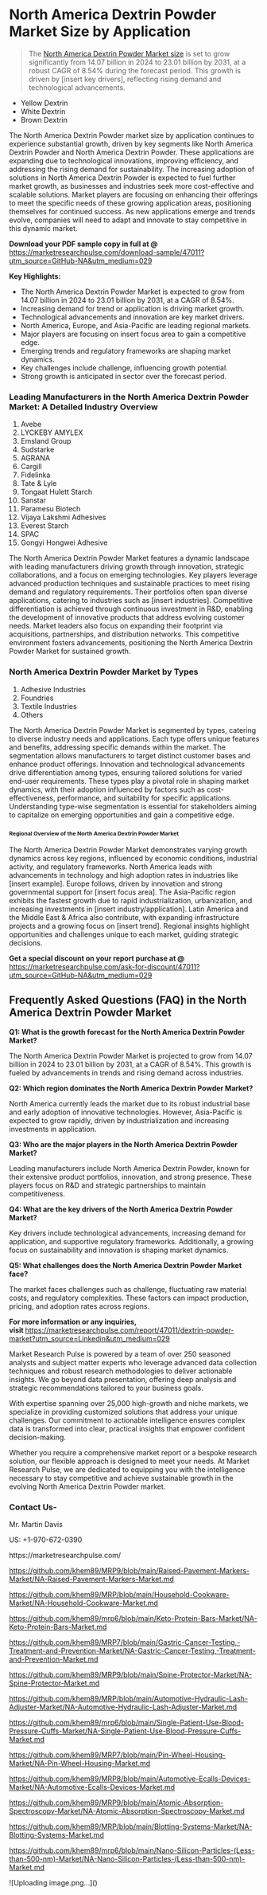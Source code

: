 <h1>North America Dextrin Powder Market&nbsp;Size by Application</h1><blockquote><p>The <a href="https://marketresearchpulse.com/download-sample/47011?utm_source=GitHub-NA&amp;utm_medium=029">North America Dextrin Powder Market size</a> is set to grow significantly from 14.07 billion in 2024 to 23.01 billion by 2031, at a robust CAGR of 8.54% during the forecast period. This growth is driven by [insert key drivers], reflecting rising demand and technological advancements.</p></blockquote><ul><li>Yellow Dextrin<li> White Dextrin<li> Brown Dextrin</li></ul><p>The North America Dextrin Powder market size by application continues to experience substantial growth, driven by key segments like North America Dextrin Powder and North America Dextrin Powder. These applications are expanding due to technological innovations, improving efficiency, and addressing the rising demand for sustainability. The increasing adoption of solutions in North America Dextrin Powder is expected to fuel further market growth, as businesses and industries seek more cost-effective and scalable solutions. Market players are focusing on enhancing their offerings to meet the specific needs of these growing application areas, positioning themselves for continued success. As new applications emerge and trends evolve, companies will need to adapt and innovate to stay competitive in this dynamic market.</p><p><strong>Download your PDF sample copy in full at @ </strong><a href="https://marketresearchpulse.com/download-sample/47011?utm_source=GitHub-NA&amp;utm_medium=029">https://marketresearchpulse.com/download-sample/47011?utm_source=GitHub-NA&amp;utm_medium=029</a></p><p><strong>Key Highlights: </strong></p><ul><li>The North America Dextrin Powder Market is expected to grow from 14.07 billion in 2024 to 23.01 billion by 2031, at a CAGR of 8.54%.</li><li>Increasing demand for trend or application is driving market growth.</li><li>Technological advancements and innovation are key market drivers.</li><li>North America, Europe, and Asia-Pacific are leading regional markets.</li><li>Major players are focusing on insert focus area to gain a competitive edge.</li><li>Emerging trends and regulatory frameworks are shaping market dynamics.</li><li>Key challenges include challenge, influencing growth potential.</li><li>Strong growth is anticipated in sector over the forecast period.</li></ul><h3>Leading Manufacturers in the North America Dextrin Powder Market: A Detailed Industry Overview</h3><ol><li>Avebe</li><li>LYCKEBY AMYLEX</li><li>Emsland Group</li><li>Sudstarke</li><li>AGRANA</li><li>Cargill</li><li>Fidelinka</li><li>Tate & Lyle</li><li>Tongaat Hulett Starch</li><li>Sanstar</li><li>Paramesu Biotech</li><li>Vijaya Lakshmi Adhesives</li><li>Everest Starch</li><li>SPAC</li><li>Gongyi Hongwei Adhesive</li></ol><div class="flex max-w-full flex-col flex-grow"><div class="min-h-8 text-message flex w-full flex-col items-end gap-2 whitespace-normal break-words [.text-message+&amp;]:mt-5" dir="auto" data-message-author-role="assistant" data-message-id="fd8432e4-4910-450d-b182-61b7bfb0a01f" data-message-model-slug="gpt-4o"><div class="flex w-full flex-col gap-1 empty:hidden first:pt-[3px]"><div class="markdown prose w-full break-words dark:prose-invert light"><p>The North America Dextrin Powder Market features a dynamic landscape with leading manufacturers driving growth through innovation, strategic collaborations, and a focus on emerging technologies. Key players leverage advanced production techniques and sustainable practices to meet rising demand and regulatory requirements. Their portfolios often span diverse applications, catering to industries such as [insert industries]. Competitive differentiation is achieved through continuous investment in R&amp;D, enabling the development of innovative products that address evolving customer needs. Market leaders also focus on expanding their footprint via acquisitions, partnerships, and distribution networks. This competitive environment fosters advancements, positioning the North America Dextrin Powder Market for sustained growth.</p></div></div></div></div><h3>North America Dextrin Powder Market by Types</h3><ol><li>Adhesive Industries<li> Foundries<li> Textile Industries<li> Others</li></ol><div class="flex max-w-full flex-col flex-grow"><div class="min-h-8 text-message flex w-full flex-col items-end gap-2 whitespace-normal break-words [.text-message+&amp;]:mt-5" dir="auto" data-message-author-role="assistant" data-message-id="084470be-0bb7-4664-bddf-5156b4f41249" data-message-model-slug="gpt-4o-mini"><div class="flex w-full flex-col gap-1 empty:hidden first:pt-[3px]"><div class="markdown prose w-full break-words dark:prose-invert light"><p>The North America Dextrin Powder Market is segmented by types, catering to diverse industry needs and applications. Each type offers unique features and benefits, addressing specific demands within the market. The segmentation allows manufacturers to target distinct customer bases and enhance product offerings. Innovation and technological advancements drive differentiation among types, ensuring tailored solutions for varied end-user requirements. These types play a pivotal role in shaping market dynamics, with their adoption influenced by factors such as cost-effectiveness, performance, and suitability for specific applications. Understanding type-wise segmentation is essential for stakeholders aiming to capitalize on emerging opportunities and gain a competitive edge.</p></div></div></div></div><h3><span style="font-size: 11px;">Regional Overview of the North America Dextrin Powder Market</span></h3><div class="flex max-w-full flex-col flex-grow"><div class="min-h-8 text-message flex w-full flex-col items-end gap-2 whitespace-normal break-words [.text-message+&amp;]:mt-5" dir="auto" data-message-author-role="assistant" data-message-id="e9038762-ce64-4e30-91c9-9bd413514231" data-message-model-slug="gpt-4o-mini"><div class="flex w-full flex-col gap-1 empty:hidden first:pt-[3px]"><div class="markdown prose w-full break-words dark:prose-invert light"><p>The North America Dextrin Powder Market demonstrates varying growth dynamics across key regions, influenced by economic conditions, industrial activity, and regulatory frameworks. North America leads with advancements in technology and high adoption rates in industries like [insert example]. Europe follows, driven by innovation and strong governmental support for [insert focus area]. The Asia-Pacific region exhibits the fastest growth due to rapid industrialization, urbanization, and increasing investments in [insert industry/application]. Latin America and the Middle East &amp; Africa also contribute, with expanding infrastructure projects and a growing focus on [insert trend]. Regional insights highlight opportunities and challenges unique to each market, guiding strategic decisions.</p></div></div></div></div><p><strong>Get a special discount on your report purchase at @ </strong><a href="https://marketresearchpulse.com/ask-for-discount/47011?utm_source=GitHub-NA&amp;utm_medium=029">https://marketresearchpulse.com/ask-for-discount/47011?utm_source=GitHub-NA&amp;utm_medium=029</a></p><h2>Frequently Asked Questions (FAQ) in the North America Dextrin Powder Market</h2><p><strong>Q1: What is the growth forecast for the North America Dextrin Powder Market?</strong></p><p>The North America Dextrin Powder Market is projected to grow from 14.07 billion in 2024 to 23.01 billion by 2031, at a CAGR of 8.54%. This growth is fueled by advancements in trends and rising demand across industries.</p><p><strong>Q2: Which region dominates the North America Dextrin Powder Market?</strong></p><p>North America currently leads the market due to its robust industrial base and early adoption of innovative technologies. However, Asia-Pacific is expected to grow rapidly, driven by industrialization and increasing investments in application.</p><p><strong>Q3: Who are the major players in the North America Dextrin Powder Market?</strong></p><p>Leading manufacturers include North America Dextrin Powder, known for their extensive product portfolios, innovation, and strong presence. These players focus on R&amp;D and strategic partnerships to maintain competitiveness.</p><p><strong>Q4: What are the key drivers of the North America Dextrin Powder Market?</strong></p><p>Key drivers include technological advancements, increasing demand for application, and supportive regulatory frameworks. Additionally, a growing focus on sustainability and innovation is shaping market dynamics.</p><p><strong>Q5: What challenges does the North America Dextrin Powder Market face?</strong></p><p>The market faces challenges such as challenge, fluctuating raw material costs, and regulatory complexities. These factors can impact production, pricing, and adoption rates across regions.</p><p><strong>For more information or any inquiries, visit&nbsp;</strong><a href="https://marketresearchpulse.com/report/47011/dextrin-powder-market?utm_source=Linkedin&utm_medium=029">https://marketresearchpulse.com/report/47011/dextrin-powder-market?utm_source=Linkedin&utm_medium=029</a></p><p>Market Research Pulse is powered by a team of over 250 seasoned analysts and subject matter experts who leverage advanced data collection techniques and robust research methodologies to deliver actionable insights. We go beyond data presentation, offering deep analysis and strategic recommendations tailored to your business goals.</p><p>With expertise spanning over 25,000 high-growth and niche markets, we specialize in providing customized solutions that address your unique challenges. Our commitment to actionable intelligence ensures complex data is transformed into clear, practical insights that empower confident decision-making.</p><p>Whether you require a comprehensive market report or a bespoke research solution, our flexible approach is designed to meet your needs. At Market Research Pulse, we are dedicated to equipping you with the intelligence necessary to stay competitive and achieve sustainable growth in the evolving North America Dextrin Powder market.</p><h3><strong>Contact Us-</strong></h3><p>Mr. Martin Davis</p><p>US: +1-970-672-0390</p><p>https://marketresearchpulse.com/</p><p><a href="https://github.com/khem89/MRP9/blob/main/Raised-Pavement-Markers-Market/NA-Raised-Pavement-Markers-Market.md">https://github.com/khem89/MRP9/blob/main/Raised-Pavement-Markers-Market/NA-Raised-Pavement-Markers-Market.md</a></p><p><a href="https://github.com/khem89/MRP/blob/main/Household-Cookware-Market/NA-Household-Cookware-Market.md">https://github.com/khem89/MRP/blob/main/Household-Cookware-Market/NA-Household-Cookware-Market.md</a></p><p><a href="https://github.com/khem89/mrp6/blob/main/Keto-Protein-Bars-Market/NA-Keto-Protein-Bars-Market.md">https://github.com/khem89/mrp6/blob/main/Keto-Protein-Bars-Market/NA-Keto-Protein-Bars-Market.md</a></p><p><a href="https://github.com/khem89/MRP7/blob/main/Gastric-Cancer-Testing,-Treatment-and-Prevention-Market/NA-Gastric-Cancer-Testing,-Treatment-and-Prevention-Market.md">https://github.com/khem89/MRP7/blob/main/Gastric-Cancer-Testing,-Treatment-and-Prevention-Market/NA-Gastric-Cancer-Testing,-Treatment-and-Prevention-Market.md</a></p><p><a href="https://github.com/khem89/MRP9/blob/main/Spine-Protector-Market/NA-Spine-Protector-Market.md">https://github.com/khem89/MRP9/blob/main/Spine-Protector-Market/NA-Spine-Protector-Market.md</a></p><p><a href="https://github.com/khem89/MRP/blob/main/Automotive-Hydraulic-Lash-Adjuster-Market/NA-Automotive-Hydraulic-Lash-Adjuster-Market.md">https://github.com/khem89/MRP/blob/main/Automotive-Hydraulic-Lash-Adjuster-Market/NA-Automotive-Hydraulic-Lash-Adjuster-Market.md</a></p><p><a href="https://github.com/khem89/mrp6/blob/main/Single-Patient-Use-Blood-Pressure-Cuffs-Market/NA-Single-Patient-Use-Blood-Pressure-Cuffs-Market.md">https://github.com/khem89/mrp6/blob/main/Single-Patient-Use-Blood-Pressure-Cuffs-Market/NA-Single-Patient-Use-Blood-Pressure-Cuffs-Market.md</a></p><p><a href="https://github.com/khem89/MRP7/blob/main/Pin-Wheel-Housing-Market/NA-Pin-Wheel-Housing-Market.md">https://github.com/khem89/MRP7/blob/main/Pin-Wheel-Housing-Market/NA-Pin-Wheel-Housing-Market.md</a></p><p><a href="https://github.com/khem89/MRP8/blob/main/Automotive-Ecalls-Devices-Market/NA-Automotive-Ecalls-Devices-Market.md">https://github.com/khem89/MRP8/blob/main/Automotive-Ecalls-Devices-Market/NA-Automotive-Ecalls-Devices-Market.md</a></p><p><a href="https://github.com/khem89/MRP9/blob/main/Atomic-Absorption-Spectroscopy-Market/NA-Atomic-Absorption-Spectroscopy-Market.md">https://github.com/khem89/MRP9/blob/main/Atomic-Absorption-Spectroscopy-Market/NA-Atomic-Absorption-Spectroscopy-Market.md</a></p><p><a href="https://github.com/khem89/MRP/blob/main/Blotting-Systems-Market/NA-Blotting-Systems-Market.md">https://github.com/khem89/MRP/blob/main/Blotting-Systems-Market/NA-Blotting-Systems-Market.md</a></p><p><a href="https://github.com/khem89/mrp6/blob/main/Nano-Silicon-Particles-(Less-than-500-nm)-Market/NA-Nano-Silicon-Particles-(Less-than-500-nm)-Market.md">https://github.com/khem89/mrp6/blob/main/Nano-Silicon-Particles-(Less-than-500-nm)-Market/NA-Nano-Silicon-Particles-(Less-than-500-nm)-Market.md</a></p>
![Uploading image.png…]()
